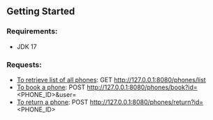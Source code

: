 ## Getting Started

### Requirements:
* JDK 17

### Requests:

* [To retrieve list of all phones](http://127.0.0.1:8080/phones/list): GET http://127.0.0.1:8080/phones/list 
* [To book a phone](http://127.0.0.1:8080/phones/book?id=1&user=user): POST http://127.0.0.1:8080/phones/book?id=<PHONE_ID>&user=<USER>
* [To return a phone](http://127.0.0.1:8080/phones/release?id=1): POST http://127.0.0.1:8080/phones/return?id=<PHONE_ID>
